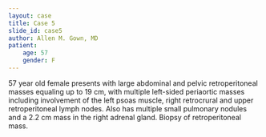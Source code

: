 ```yaml
---
layout: case
title: Case 5
slide_id: case5
author: Allen M. Gown, MD
patient:
    age: 57
    gender: F
---
```

57 year old female presents with large abdominal and pelvic retroperitoneal masses equaling up to 19 cm, with multiple left-sided periaortic masses including involvement of the left psoas muscle, right retrocrural and upper retroperitoneal lymph nodes. Also has multiple small pulmonary nodules and a 2.2 cm mass in the right adrenal gland. Biopsy of retroperitoneal mass.
